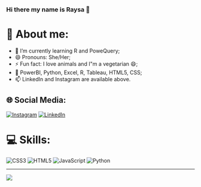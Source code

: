 ### Hi there my name is Raysa 👋

# 💫 About me:

- 🌱 I’m currently learning R and PoweQuery;
- 😄 Pronouns: She/Her;
- ⚡ Fun fact: I love animals and I"m a vegetarian 😄;
- 🌱 PowerBI, Python, Excel, R, Tableau, HTML5, CSS;
- 📫 LinkedIn and Instagram are available above. <br>


## 🌐 Social Media:
 [![Instagram](https://img.shields.io/badge/Instagram-%23E4405F.svg?logo=Instagram&logoColor=white)](https://www.instagram.com/raysa.grippa/) [![LinkedIn](https://img.shields.io/badge/LinkedIn-%230077B5.svg?logo=linkedin&logoColor=white)](https://www.linkedin.com/in/raysa-de-jesus-grippa-06887a1b0/)

# 💻 Skills:
![CSS3](https://img.shields.io/badge/css3-%231572B6.svg?style=for-the-badge&logo=css3&logoColor=white) ![HTML5](https://img.shields.io/badge/html5-%23E34F26.svg?style=for-the-badge&logo=html5&logoColor=white) ![JavaScript](https://img.shields.io/badge/javascript-%23323330.svg?style=for-the-badge&logo=javascript&logoColor=%23F7DF1E) ![Python](https://img.shields.io/badge/phyton-%2320232a.svg?style=for-the-badge&logo=python&logoColor=%2361DAFB) 

---
[![](https://visitcount.itsvg.in/api?id=Jeeffsantoos&icon=0&color=0)](https://visitcount.itsvg.in)
